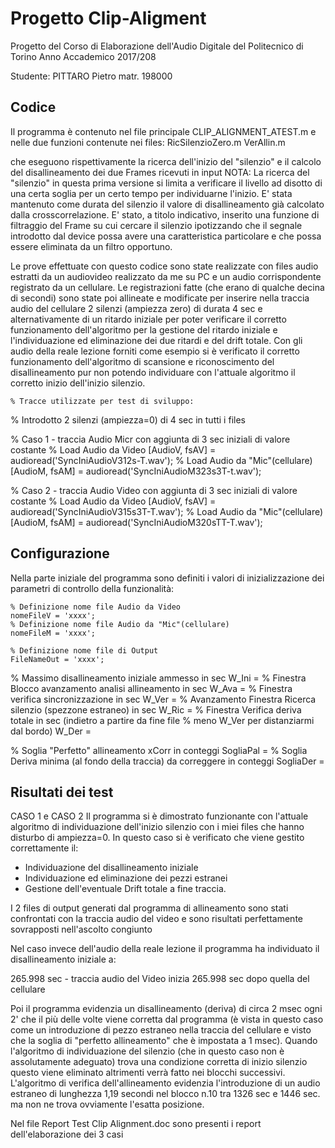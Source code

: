 # Progetto Clip-Aligment 

Progetto del Corso di Elaborazione dell'Audio Digitale del Politecnico di Torino
		 Anno Accademico 2017/208

Studente: PITTARO Pietro matr. 198000   

## Codice

Il programma è contenuto nel file principale
	CLIP_ALIGNMENT_ATEST.m
e nelle due funzioni contenute nei files:
	RicSilenzioZero.m
	VerAllin.m

che eseguono rispettivamente la ricerca dell'inizio del "silenzio" e il calcolo del disallineamento dei due Frames ricevuti in input
NOTA: La ricerca del "silenzio" in questa prima versione si limita a verificare il livello ad disotto di una certa soglia per un certo 
tempo per individuarne l'inizio. E' stata mantenuto come durata del silenzio il valore di disallineamento già calcolato dalla 
crosscorrelazione. E' stato, a titolo indicativo, inserito una funzione di filtraggio del Frame su cui cercare il silenzio ipotizzando che
il segnale introdotto dal device possa avere una caratteristica particolare e che possa essere eliminata da un filtro opportuno.

Le prove effettuate con questo codice sono state realizzate con files audio estratti da un audiovideo realizzato da me su PC e un audio corrispondente registrato da un cellulare.
Le registrazioni fatte (che erano di qualche decina di secondi) sono state poi allineate e modificate per inserire nella traccia audio del cellulare 2 silenzi (ampiezza zero) di durata 4 sec e alternativamente di un ritardo iniziale per poter verificare il corretto funzionamento dell'algoritmo per la gestione del ritardo iniziale e l'individuazione ed eliminazione dei due ritardi e del drift totale.
Con gli audio della reale lezione forniti come esempio si è verificato il corretto funzionamento dell'algoritmo di scansione e riconoscimento del disallineamento pur non potendo individuare con l'attuale algoritmo il corretto inizio dell'inizio silenzio.

    % Tracce utilizzate per test di sviluppo:
% Introdotto 2 silenzi (ampiezza=0) di 4 sec in tutti i files

% Caso 1  - traccia Audio Micr con aggiunta di 3 sec iniziali di valore costante
    % Load Audio da Video
    [AudioV, fsAV] = audioread('SyncIniAudioV312s-T.wav');
    % Load Audio da "Mic"(cellulare)
    [AudioM, fsAM] = audioread('SyncIniAudioM323s3T-t.wav');

% Caso 2  - traccia Audio Video con aggiunta di 3 sec iniziali di valore costante
        % Load Audio da Video
      [AudioV, fsAV] = audioread('SyncIniAudioV315s3T-T.wav');
        % Load Audio da "Mic"(cellulare)
      [AudioM, fsAM] = audioread('SyncIniAudioM320sTT-T.wav');



## Configurazione
Nella parte iniziale del programma sono definiti i valori di inizializzazione dei parametri
di controllo della funzionalità:

    % Definizione nome file Audio da Video
    nomeFileV = 'xxxx';
    % Definizione nome file Audio da "Mic"(cellulare)
    nomeFileM = 'xxxx';
        
    % Definizione nome file di Output
    FileNameOut = 'xxxx';


% Massimo disallineamento iniziale ammesso in sec
W_Ini = 
% Finestra Blocco avanzamento analisi allineamento in sec
W_Ava = 
% Finestra verifica sincronizzazione in sec
W_Ver = 
% Avanzamento Finestra Ricerca silenzio (spezzone estraneo) in sec
W_Ric =
% Finestra Verifica deriva totale in sec (indietro a partire da fine file
% meno  W_Ver per distanziarmi dal bordo)
W_Der =

% Soglia "Perfetto" allineamento xCorr in conteggi
SogliaPal =
% Soglia Deriva minima (al fondo della traccia) da correggere in conteggi
SogliaDer = 

## Risultati dei test

CASO 1 e CASO 2
Il programma si è dimostrato  funzionante con l'attuale algoritmo di individuazione dell'inizio silenzio con i miei files che hanno disturbo di ampiezza=0. In questo caso si è verificato che viene gestito correttamente il:
- Individuazione del disallineamento iniziale
- Individuazione ed eliminazione dei pezzi estranei
- Gestione dell'eventuale Drift totale a fine traccia.

I 2 files di output generati dal programma di allineamento sono stati confrontati con la traccia audio del video e sono risultati perfettamente sovrapposti nell'ascolto congiunto 

Nel caso invece dell'audio della reale lezione il programma ha individuato il disallineamento iniziale a:

265.998 sec - traccia audio del Video inizia 265.998 sec dopo quella del cellulare

Poi il programma evidenzia un disallineamento (deriva) di circa 2 msec ogni 2' che il più delle volte viene corretta dal programma (è vista in questo caso come un introduzione di pezzo estraneo nella traccia del cellulare e visto che la soglia di "perfetto allineamento" che è impostata a 1 msec).
Quando l'algoritmo di individuazione del silenzio (che in questo caso non è assolutamente adeguato)  trova una condizione corretta di inizio silenzio questo viene eliminato altrimenti verrà fatto nei blocchi successivi.
L'algoritmo di verifica dell'allineamento evidenzia l'introduzione di un audio estraneo di lunghezza 1,19 secondi nel blocco n.10 tra 1326 sec e 1446 sec. ma non ne trova ovviamente l'esatta posizione.

Nel file Report Test Clip Alignment.doc sono presenti i report dell'elaborazione dei 3 casi

